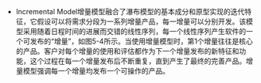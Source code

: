 - Incremental Model增量模型融合了瀑布模型的基本成分和原型实现的迭代特征，它假设可以将需求分段为一系列增量产品，每一增量可以分别开发。该模型采用随着日程时间的进展而交错的线性序列，每一个线性序列产生软件的一个可发布的“增量”，如图5-4所示。当使用增量模型时，第1个增量往往是核心的产品。客户对每个增量的使用和评估都作为下一个增量发布的新特征和功能，这个过程在每一个增量发布后不断重复，直到产生了最终的完善产品。增量模型强调每一个增量均发布一个可操作的产品。